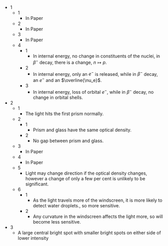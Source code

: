 - 1
	- 1
		- In Paper
	- 2
		- In Paper
	- 3
		- In Paper
	- 4
		- 1
			- In internal energy, no change in constituents of the nuclei, in $\beta^-$ decay, there is a change, $n\mapsto p$.
		- 2
			- In internal energy, only an $e^-$ is released, while in $\beta^-$ decay, an $e^-$ and an $\overline{\nu_e}$.
		- 3
			- In internal energy, loss of orbital $e^-$, while in $\beta^-$ decay, no change in orbital shells.
- 2
	- 1
		- The light hits the first prism normally.
	- 2
		- 1
			- Prism and glass have the same optical density.
		- 2
			- No gap between prism and glass.
	- 3
		- In Paper
	- 4
		- In Paper
	- 5
		- Light may change direction if the optical density changes, however a change of only a few per cent is unlikely to be significant.
	- 6
		- 1
			- As the light travels more of the windscreen, it is more likely to detect water droplets., so more sensitive.
		- 2
			- Any curvature in the windscreen affects the light more, so will become less sensitive.
- 3
	- A large central bright spot with smaller bright spots on either side of lower intensity